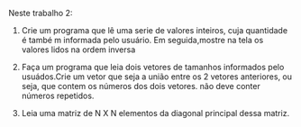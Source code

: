 Neste trabalho 2:<br>


1. Crie um programa que lê uma serie de valores inteiros, cuja quantidade é també m informada pelo usuário. Em seguida,mostre na tela os valores lidos na ordem inversa<br>

2. Faça  um programa que leia dois vetores de tamanhos informados pelo usuádos.Crie um vetor que seja a união entre os 2 vetores anteriores, ou seja, que contem os números dos dois vetores. não deve conter números repetidos.<br>

3. Leia uma matriz de N X N elementos da diagonal principal dessa matriz.<br>